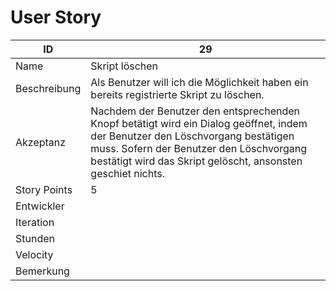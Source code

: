 # User Story

|ID          |29|
|-|-|
|Name        |Skript löschen|
|Beschreibung|Als Benutzer will ich die Möglichkeit haben ein bereits registrierte Skript zu löschen.|
|Akzeptanz   |Nachdem der Benutzer den entsprechenden Knopf betätigt wird ein Dialog geöffnet, indem der Benutzer den Löschvorgang bestätigen muss. Sofern der Benutzer den Löschvorgang bestätigt wird das Skript gelöscht, ansonsten geschiet nichts.|
|Story Points|5|
|Entwickler  ||
|Iteration   ||
|Stunden     ||
|Velocity    ||
|Bemerkung   ||
